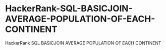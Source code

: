 # HackerRank-SQL-BASICJOIN-AVERAGE-POPULATION-OF-EACH-CONTINENT
HackerRank SQL BASICJOIN AVERAGE POPULATION OF EACH CONTINENT
